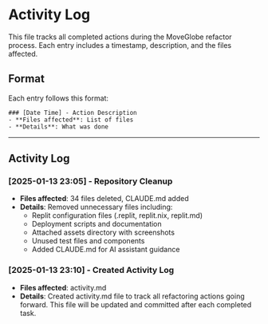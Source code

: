 # Activity Log

This file tracks all completed actions during the MoveGlobe refactor process. Each entry includes a timestamp, description, and the files affected.

## Format
Each entry follows this format:
```
### [Date Time] - Action Description
- **Files affected**: List of files
- **Details**: What was done
```

---

## Activity Log

### [2025-01-13 23:05] - Repository Cleanup
- **Files affected**: 34 files deleted, CLAUDE.md added
- **Details**: Removed unnecessary files including:
  - Replit configuration files (.replit, replit.nix, replit.md)
  - Deployment scripts and documentation
  - Attached assets directory with screenshots
  - Unused test files and components
  - Added CLAUDE.md for AI assistant guidance

### [2025-01-13 23:10] - Created Activity Log
- **Files affected**: activity.md
- **Details**: Created activity.md file to track all refactoring actions going forward. This file will be updated and committed after each completed task.
